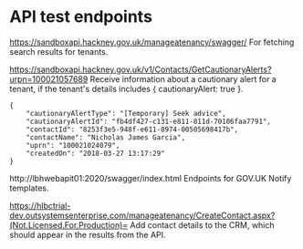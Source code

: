 # API test endpoints

https://sandboxapi.hackney.gov.uk/manageatenancy/swagger/
For fetching search results for tenants.

https://sandboxapi.hackney.gov.uk/v1/Contacts/GetCautionaryAlerts?urpn=100021057689
Receive information about a cautionary alert for a tenant, if the tenant's details includes { cautionaryAlert: true }.

```
{
    "cautionaryAlertType": "[Temporary] Seek advice",
    "cautionaryAlertId": "fb4df427-c131-e811-811d-70106faa7791",
    "contactId": "8253f3e5-948f-e611-8974-00505698417b",
    "contactName": "Nicholas James Garcia",
    "uprn": "100021024079",
    "createdOn": "2018-03-27 13:17:29"
}
```

http://lbhwebapit01:2020/swagger/index.html
Endpoints for GOV.UK Notify templates.

https://hlbctrial-dev.outsystemsenterprise.com/manageatenancy/CreateContact.aspx?(Not.Licensed.For.Production)=
Add contact details to the CRM, which should appear in the results from the API.
